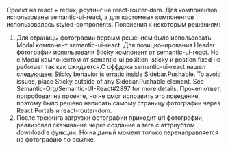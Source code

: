 Проект на react + redux, роутинг на react-router-dom. Для компонентов использованы semantic-ui-react, а для кастомных компонентов использовалось styled-components.
Пояснения к некоторым решениям:
1) Для страницы фотографии первым решением было использовать Modal компонент semantic-ui-react. Для позиционирования Header фотографии использовали Sticky компонент от semantic-ui-react. Но с Modal компонентом от semantic-ui position: sticky и postion:fixed не работает так как ожидается.С оффдока semantic-ui-react нашел следующее: Sticky behavior is erratic inside Sidebar.Pushable. To avoid issues, place Sticky outside of any Sidebar.Pushable element. See Semantic-Org/Semantic-UI-React#2897 for more details.
Прочел ответ, попробовал на проекте, но не смог исправить это поведение, поэтому было решено написать самому страницу фотографии через React Portals и react-router-dom.
2) После трекинга загрузки фотографии приходит url фотографии, реализовал скачивание через создание a тега с аттриубтом download в функции. Но на даный момент только перенаправляется на фотографию по ссылке.  
